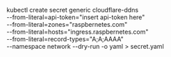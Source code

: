 
kubectl create secret generic cloudflare-ddns \
  --from-literal=api-token="insert api-token here" \
  --from-literal=zones="raspbernetes.com" \
  --from-literal=hosts="ingress.raspbernetes.com" \
  --from-literal=record-types="A;A;AAAA" \
  --namespace network --dry-run -o yaml > secret.yaml
